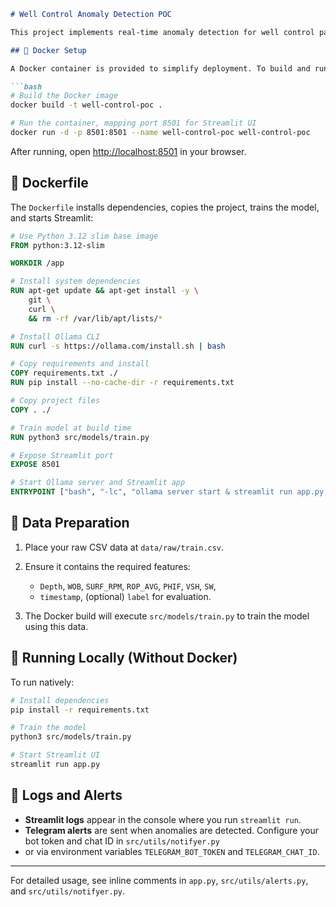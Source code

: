 ````markdown
# Well Control Anomaly Detection POC

This project implements real-time anomaly detection for well control parameters using an Isolation Forest and generates actionable recommendations via TinyLLaMA. It also sends alerts to Telegram when anomalies are detected.

## 🐳 Docker Setup

A Docker container is provided to simplify deployment. To build and run:

```bash
# Build the Docker image
docker build -t well-control-poc .

# Run the container, mapping port 8501 for Streamlit UI
docker run -d -p 8501:8501 --name well-control-poc well-control-poc
````

After running, open [http://localhost:8501](http://localhost:8501) in your browser.

## 🔨 Dockerfile

The `Dockerfile` installs dependencies, copies the project, trains the model, and starts Streamlit:

```dockerfile
# Use Python 3.12 slim base image
FROM python:3.12-slim

WORKDIR /app

# Install system dependencies
RUN apt-get update && apt-get install -y \
    git \
    curl \
    && rm -rf /var/lib/apt/lists/*

# Install Ollama CLI
RUN curl -s https://ollama.com/install.sh | bash

# Copy requirements and install
COPY requirements.txt ./
RUN pip install --no-cache-dir -r requirements.txt

# Copy project files
COPY . ./

# Train model at build time
RUN python3 src/models/train.py

# Expose Streamlit port
EXPOSE 8501

# Start Ollama server and Streamlit app
ENTRYPOINT ["bash", "-lc", "ollama server start & streamlit run app.py --server.port=8501 --server.address=0.0.0.0"]
```

## 📂 Data Preparation

1. Place your raw CSV data at `data/raw/train.csv`.
2. Ensure it contains the required features:

   * `Depth`, `WOB`, `SURF_RPM`, `ROP_AVG`, `PHIF`, `VSH`, `SW`,
   * `timestamp`, (optional) `label` for evaluation.
3. The Docker build will execute `src/models/train.py` to train the model using this data.

## 🚀 Running Locally (Without Docker)

To run natively:

```bash
# Install dependencies
pip install -r requirements.txt

# Train the model
python3 src/models/train.py

# Start Streamlit UI
streamlit run app.py
```

## 📜 Logs and Alerts

* **Streamlit logs** appear in the console where you run `streamlit run`.
* **Telegram alerts** are sent when anomalies are detected. Configure your bot token and chat ID in `src/utils/notifyer.py`
* or via environment variables `TELEGRAM_BOT_TOKEN` and `TELEGRAM_CHAT_ID`.

---

For detailed usage, see inline comments in `app.py`, `src/utils/alerts.py`, and `src/utils/notifyer.py`.
